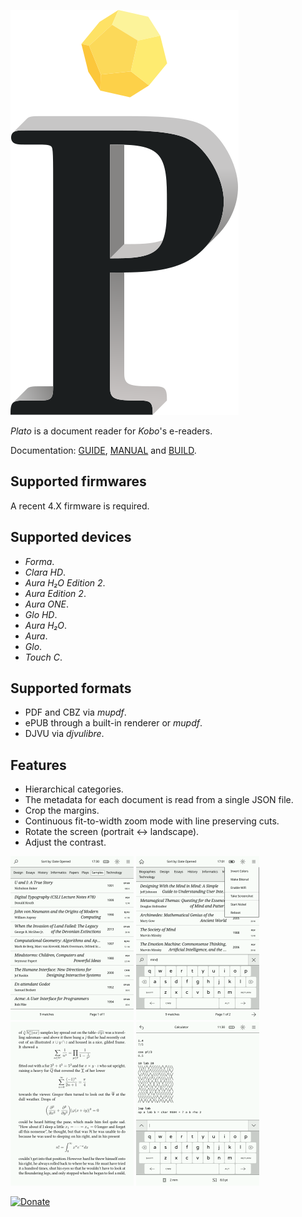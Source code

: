 ![Logo](artworks/plato-logo.svg)

*Plato* is a document reader for *Kobo*'s e-readers.

Documentation: [GUIDE](doc/GUIDE.md), [MANUAL](doc/MANUAL.md) and [BUILD](doc/BUILD.md).

## Supported firmwares

A recent 4.X firmware is required.

## Supported devices

- *Forma*.
- *Clara HD*.
- *Aura H₂O Edition 2*.
- *Aura Edition 2*.
- *Aura ONE*.
- *Glo HD*.
- *Aura H₂O*.
- *Aura*.
- *Glo*.
- *Touch C*.

## Supported formats

- PDF and CBZ via *mupdf*.
- ePUB through a built-in renderer or *mupdf*.
- DJVU via *djvulibre*.

## Features

- Hierarchical categories.
- The metadata for each document is read from a single JSON file.
- Crop the margins.
- Continuous fit-to-width zoom mode with line preserving cuts.
- Rotate the screen (portrait ↔ landscape).
- Adjust the contrast.

[![Tn01](artworks/thumbnail01.png)](artworks/screenshot01.png) [![Tn02](artworks/thumbnail02.png)](artworks/screenshot02.png) [![Tn03](artworks/thumbnail03.png)](artworks/screenshot03.png) [![Tn04](artworks/thumbnail04.png)](artworks/screenshot04.png)

[![Donate](https://img.shields.io/badge/Donate-PayPal-green.svg)](https://www.paypal.com/cgi-bin/webscr?cmd=_s-xclick&hosted_button_id=KNAR2VKYRYUV6)
